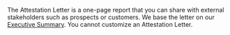 The Attestation Letter is a one-page report that you can share with external stakeholders 
such as prospects or customers. We base the letter on our [Executive Summary](/getting-started/what-to-expect/report-contents/#executive-summary).
You cannot customize an Attestation Letter.